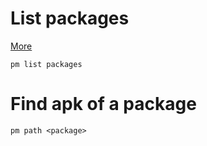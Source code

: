 # List packages
[More](http://adbshell.com/commands/adb-shell-pm-list-packages)

`pm list packages`

# Find apk of a package
`pm path <package>`
